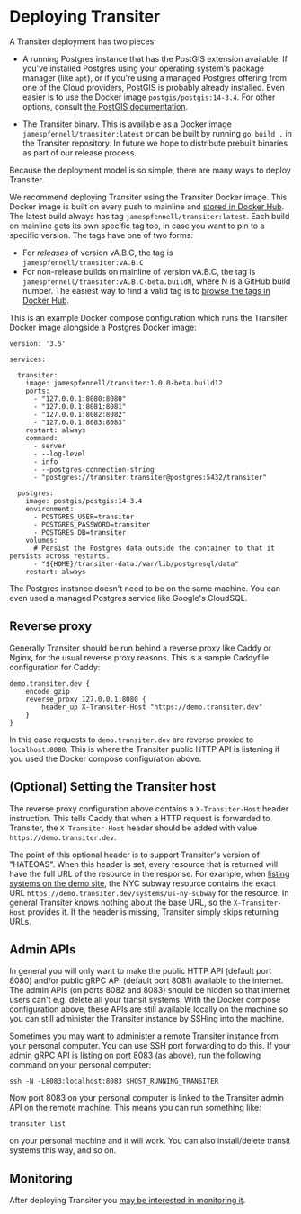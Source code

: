 # Deploying Transiter

A Transiter deployment has two pieces:

- A running Postgres instance that has the PostGIS extension available.
    If you've installed Postgres using your operating system's package manager (like `apt`),
    or if you're using a managed Postgres offering from one of the Cloud providers,
        PostGIS is probably already installed.
    Even easier is to use the Docker image `postgis/postgis:14-3.4`.
    For other options, consult [the PostGIS documentation](https://postgis.net/documentation/getting_started/#installing-postgis).

- The Transiter binary.
    This is available as a Docker image `jamespfennell/transiter:latest`
    or can be built by running `go build .` in the Transiter repository.
    In future we hope to distribute prebuilt binaries as part of our release process.

Because the deployment model is so simple,
    there are many ways to deploy Transiter.

We recommend deploying Transiter using the Transiter Docker image.
This Docker image is built on every push to mainline and
  [stored in Docker Hub](https://hub.docker.com/r/jamespfennell/transiter).
The latest build always has tag `jamespfennell/transiter:latest`.
Each build on mainline gets its own specific tag too,
  in case you want to pin to a specific version.
The tags have one of two forms:

- For _releases_ of version vA.B.C, the tag is `jamespfennell/transiter:vA.B.C`
- For non-release builds on mainline of version vA.B.C, the tag is `jamespfennell/transiter:vA.B.C-beta.buildN`,
    where N is a GitHub build number.
    The easiest way to find a valid tag is to
    [browse the tags in Docker Hub](https://hub.docker.com/r/jamespfennell/transiter/tages).

This is an example Docker compose configuration
  which runs the Transiter Docker image alongside a Postgres Docker image:

```
version: '3.5'

services:

  transiter:
    image: jamespfennell/transiter:1.0.0-beta.build12
    ports:
      - "127.0.0.1:8080:8080"
      - "127.0.0.1:8081:8081"
      - "127.0.0.1:8082:8082"
      - "127.0.0.1:8083:8083"
    restart: always
    command:
      - server
      - --log-level
      - info
      - --postgres-connection-string
      - "postgres://transiter:transiter@postgres:5432/transiter"

  postgres:
    image: postgis/postgis:14-3.4
    environment:
      - POSTGRES_USER=transiter
      - POSTGRES_PASSWORD=transiter
      - POSTGRES_DB=transiter
    volumes:
      # Persist the Postgres data outside the container to that it persists across restarts.
      - "${HOME}/transiter-data:/var/lib/postgresql/data"
    restart: always
```

The Postgres instance doesn't need to be on the same machine.
You can even used a managed Postgres service like Google's CloudSQL.


## Reverse proxy

Generally Transiter should be run behind a reverse proxy like Caddy or Nginx,
  for the usual reverse proxy reasons.
This is a sample Caddyfile configuration for Caddy:

```
demo.transiter.dev {
    encode gzip
    reverse_proxy 127.0.0.1:8080 {
        header_up X-Transiter-Host "https://demo.transiter.dev"
    }
}
```

In this case requests to `demo.transiter.dev` are reverse proxied to `localhost:8080`.
This is where the Transiter public HTTP API is listening if you used the Docker compose
  configuration above.


## (Optional) Setting the Transiter host

The reverse proxy configuration above contains a `X-Transiter-Host` header instruction.
This tells Caddy that when a HTTP request is forwarded to Transiter, the `X-Transiter-Host`
  header should be added with value `https://demo.transiter.dev`.

The point of this optional header is to support Transiter's version of "HATEOAS".
When this header is set, every resource that is returned will have the full URL of the resource in the response.
For example, when [listing systems on the demo site](https://demo.transiter.dev/systems),
  the NYC subway resource contains the exact URL `https://demo.transiter.dev/systems/us-ny-subway`
  for the resource.
In general Transiter knows nothing about the base URL, so the `X-Transiter-Host` provides it.
If the header is missing, Transiter simply skips returning URLs.


## Admin APIs

In general you will only want to make the public HTTP API (default port 8080)
  and/or public gRPC API (default port 8081) available to the internet.
The admin APIs (on ports 8082 and 8083) should be hidden so that internet users
  can't e.g. delete all your transit systems.
With the Docker compose configuration above,
  these APIs are still available locally on the machine so you can still administer the Transiter instance
  by SSHing into the machine.

Sometimes you may want to administer a remote Transiter instance from your personal computer.
You can use SSH port forwarding to do this.
If your admin gRPC API is listing on port 8083 (as above), run the following command on your personal computer:

```
ssh -N -L8083:localhost:8083 $HOST_RUNNING_TRANSITER
```

Now port 8083 on your personal computer is linked to the Transiter admin API on the remote machine.
This means you can run something like:

```
transiter list
```

on your personal machine and it will work.
You can also install/delete transit systems this way, and so on.


## Monitoring

After deploying Transiter you [may be interested in monitoring it](monitoring.md).

